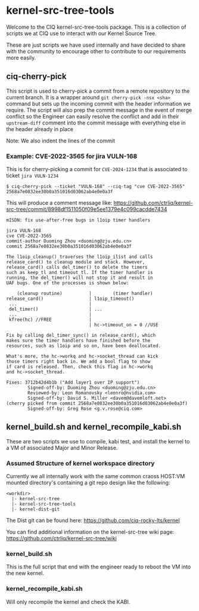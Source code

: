 # kernel-src-tree-tools
Welcome to the CIQ kernel-src-tree-tools package. This is a collection of scripts we at CIQ use to interact with our Kernel Source Tree.

These are just scripts we have used internally and have decided to share with the community to encourage other to contribute to our requirements more easily.

## ciq-cherry-pick
This script is used to cherry-pick a commit from a remote repository to the current branch.
It is a wrapper around `git cherry-pick -nsx <sha>` command but sets up the incoming commit with the header information we require.
The script will also prep the commit message in the event of merge conflict so the Engineer can easily resolve the conflict and add in their `upstream-diff` comment into the commit message with everything else in the header already in place

Note: We also indent the lines of the commit 

### Example: CVE-2022-3565 for jira VULN-168
This is for cherry-picking a commit for `CVE-2024-1234` that is associated to ticket `jira VULN-1234`
```
$ ciq-cherry-pick --ticket "VULN-168" --ciq-tag "cve CVE-2022-3565" 2568a7e0832ee30b0a351016d03062ab4e0e0a3f
```

This will produce a comment message like:
https://github.com/ctrliq/kernel-src-tree/commit/8998df1511050f09e5ee1379e4c099cacdde7434
```
mISDN: fix use-after-free bugs in l1oip timer handlers

jira VULN-168
cve CVE-2022-3565
commit-author Duoming Zhou <duoming@zju.edu.cn>
commit 2568a7e0832ee30b0a351016d03062ab4e0e0a3f

The l1oip_cleanup() traverses the l1oip_ilist and calls
release_card() to cleanup module and stack. However,
release_card() calls del_timer() to delete the timers
such as keep_tl and timeout_tl. If the timer handler is
running, the del_timer() will not stop it and result in
UAF bugs. One of the processes is shown below:

    (cleanup routine)          |        (timer handler)
release_card()                 | l1oip_timeout()
 ...                           |
 del_timer()                   | ...
 ...                           |
 kfree(hc) //FREE              |
                               | hc->timeout_on = 0 //USE

Fix by calling del_timer_sync() in release_card(), which
makes sure the timer handlers have finished before the
resources, such as l1oip and so on, have been deallocated.

What's more, the hc->workq and hc->socket_thread can kick
those timers right back in. We add a bool flag to show
if card is released. Then, check this flag in hc->workq
and hc->socket_thread.

Fixes: 3712b42d4b1b ("Add layer1 over IP support")
        Signed-off-by: Duoming Zhou <duoming@zju.edu.cn>
        Reviewed-by: Leon Romanovsky <leonro@nvidia.com>
        Signed-off-by: David S. Miller <davem@davemloft.net>
(cherry picked from commit 2568a7e0832ee30b0a351016d03062ab4e0e0a3f)
        Signed-off-by: Greg Rose <g.v.rose@ciq.com>
```


## kernel_build.sh and kernel_recompile_kabi.sh
These are two scripts we use to compile, kabi test, and install the kernel to a VM of associated Major and Minor Release.

### Assumed Structure of kernel workspace directory
Currently we all internally work with the same common craoss HOST:VM mounted directory's containing a git repo design like the following:
```
<workdir>
  |- kernel-src-tree
  |- kernel-src-tree-tools
  |- kernel-dist-git
```
The Dist git can be found here: https://github.com/ciq-rocky-lts/kernel

You can find additional information on the kernel-src-tree wiki page:
https://github.com/ctrliq/kernel-src-tree/wiki

### kernel_build.sh
This is the full script that end with the engineer ready to reboot the VM into the new kernel.

### kernel_recompile_kabi.sh
Will only recompile the kernel and check the KABI.
